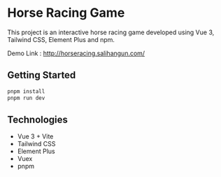 # Horse Racing Game

This project is an interactive horse racing game developed using Vue 3, Tailwind CSS, Element Plus and npm.

Demo Link : <a href="http://horseracing.salihangun.com/">http://horseracing.salihangun.com/</a>

## Getting Started

```bash
pnpm install
pnpm run dev
```

## Technologies

- Vue 3 + Vite
- Tailwind CSS
- Element Plus
- Vuex
- pnpm
